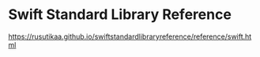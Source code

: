 # Swift Standard Library Reference

https://rusutikaa.github.io/swiftstandardlibraryreference/reference/swift.html
